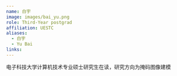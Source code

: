 ```yaml
---
name: 白宇
image: images/bai_yu.png
role: Third-Year postgrad
affiliation: UESTC
aliases:
  - 白宇
  - Yu Bai
links:
---
```


电子科技大学计算机技术专业硕士研究生在读，研究方向为掩码图像建模
